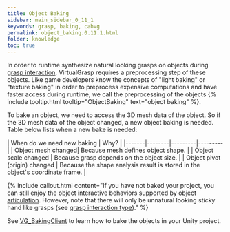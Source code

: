 ```yaml
---
title: Object Baking
sidebar: main_sidebar_0_11_1
keywords: grasp, baking, cabvg
permalink: object_baking.0.11.1.html
folder: knowledge
toc: true
---
```


In order to runtime synthesize natural looking grasps on objects during [grasp interaction](grasp_interaction.0.11.1.html), 
VirtualGrasp requires a preprocessing step of these objects. 
Like game developers know the concepts of "light baking" or "texture baking" in order to preprocess expensive computations and have faster access during runtime, we call the preprocessing of the objects {% include tooltip.html tooltip="ObjectBaking" text="object baking" %}.

To bake an object, we need to access the 3D mesh data of the object. 
So if the 3D mesh data of the object changed, a new object baking is needed. 
Table below lists when a new bake is needed:

| When do we need new baking | Why? |
|-------|--------|---------|---------|
| Object mesh changed|  Because mesh defines object shape. | 
| Object scale changed |  Because grasp depends on the object size. | 
| Object pivot (origin) changed |  Because the shape analysis result is stored in the object's coordinate frame. | 

{% include callout.html content="If you have not baked your project, you can still enjoy 
the object interactive behaviors supported by [object articulation](object_articulation.0.11.1.html#object-articulation). 
However, note that there will only be unnatural looking sticky hand like grasps
 (see [grasp interaction type](grasp_interaction.0.11.1.html#grasp-interaction-type))." %}

See [VG_BakingClient](unity_component_vgbakingclient.0.11.1.html) to learn how to bake the objects in your Unity project.

